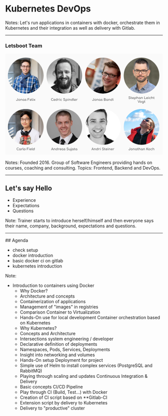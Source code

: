# Kubernetes DevOps

Notes: Let's run applications in containers with docker, orchestrate them in Kubernetes and their integration as well as delivery with Gitlab.

----

### Letsboot Team

![letsboot team](../assets/letsboot-team.png)

<!-- .element style="padding-right:200px; padding-left:200px" -->

Notes: Founded 2016. Group of Software Engineers providing hands on courses, coaching and consulting. Topics: Frontend, Backend and DevOps.

----

## Let's say Hello

* Experience
* Expectations
* Questions

Note: Trainer starts to introduce herself/himself and then everyone says their name, company, background, expectations and questions.

----

## Agenda

* check setup
* docker introduction
* basic docker ci on gitlab
* kubernetes introduction

Note:
* Introduction to containers using Docker
  * Why Docker?
  * Architecture and concepts
  * Containerization of applications
  * Management of "images" in registries
  * Comparison Container to Virtualization
  * Hands-On use for local development
Container orchestration based on Kubernetes
  * Why Kubernetes?
  * Concepts and Architecture
  * Intersections system engineering / developer
  * Declarative definition of deployments
  * Namespaces, Pods, Services, Deployments
  * Insight into networking and volumes
  * Hands-On setup Deployment for project
  * Simple use of Helm to install complex services (PostgreSQL and RabbitMQ)
  * Playing through scaling and updates
Continuous Integration & Delivery 
  * Basic concepts CI/CD Pipeline
  * Play through CI (Build, Test...) with Docker
  * Creation of CI script based on **Gitlab-CI
  * Extension script by delivery to Kubernetes
  * Delivery to "productive" cluster

